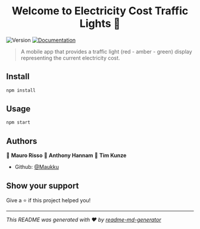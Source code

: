 <h1 align="center">Welcome to Electricity Cost Traffic Lights  👋</h1>
<p>
  <img alt="Version" src="https://img.shields.io/badge/version-1.0.0-blue.svg?cacheSeconds=2592000" />
  <a href="https://aussie.atlassian.net/wiki/spaces/T1ECTLM/pages" target="_blank">
    <img alt="Documentation" src="https://img.shields.io/badge/documentation-yes-brightgreen.svg" />
  </a>
</p>

> A mobile app that provides a traffic light (red - amber - green) display representing the current electricity cost.

## Install

```sh
npm install
```

## Usage

```sh
npm start
```

## Authors

👤 **Mauro Risso**
👤 **Anthony Hannam**
👤 **Tim Kunze**

* Github: [@Maukku](https://github.com/Maukku)

## Show your support

Give a ⭐️ if this project helped you!

***
_This README was generated with ❤️ by [readme-md-generator](https://github.com/kefranabg/readme-md-generator)_
